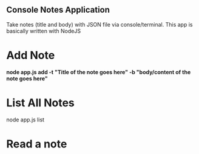 ## Console Notes Application
Take notes (title and body) with JSON file via console/terminal. This app is basically written with NodeJS

# Add Note
**node app.js add -t "Title of the note goes here" -b "body/content of the note goes here"**

# List All Notes
node app.js list

# Read a note